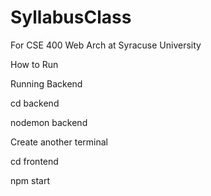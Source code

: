 # SyllabusClass
For CSE 400 Web Arch at Syracuse University

How to Run

Running Backend

cd backend

nodemon backend

Create another terminal

cd frontend

npm start

